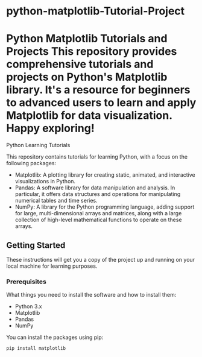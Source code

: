 # python-matplotlib-Tutorial-Project
# Python Matplotlib Tutorials and Projects  This repository provides comprehensive tutorials and projects on Python's Matplotlib library. It's a resource for beginners to advanced users to learn and apply Matplotlib for data visualization. Happy exploring!
 Python Learning Tutorials

This repository contains tutorials for learning Python, with a focus on the following packages:

- Matplotlib: A plotting library for creating static, animated, and interactive visualizations in Python.
- Pandas: A software library for data manipulation and analysis. In particular, it offers data structures and operations for manipulating numerical tables and time series.
- NumPy: A library for the Python programming language, adding support for large, multi-dimensional arrays and matrices, along with a large collection of high-level mathematical functions to operate on these arrays.

## Getting Started

These instructions will get you a copy of the project up and running on your local machine for learning purposes.

### Prerequisites

What things you need to install the software and how to install them:

- Python 3.x
- Matplotlib
- Pandas
- NumPy

You can install the packages using pip:

```bash
pip install matplotlib 
